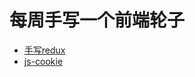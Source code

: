# 每周手写一个前端轮子
 - [手写redux](https://github.com/ChrisXYF/library/blob/master/Redux/redux.mjs)
 - [js-cookie](https://github.com/ChrisXYF/library/blob/master/js-cookie/)

